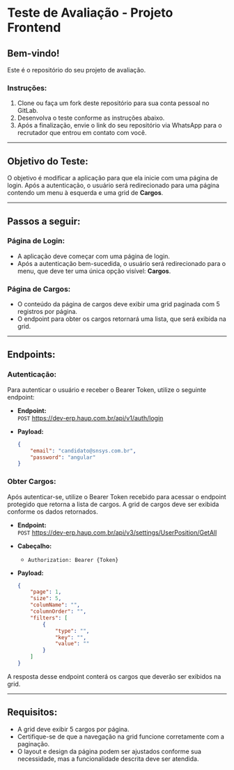 # Teste de Avaliação - Projeto Frontend

## Bem-vindo!

Este é o repositório do seu projeto de avaliação.

### Instruções:
1. Clone ou faça um fork deste repositório para sua conta pessoal no GitLab.
2. Desenvolva o teste conforme as instruções abaixo.
3. Após a finalização, envie o link do seu repositório via WhatsApp para o recrutador que entrou em contato com você.

---

## Objetivo do Teste:
O objetivo é modificar a aplicação para que ela inicie com uma página de login. Após a autenticação, o usuário será redirecionado para uma página contendo um menu à esquerda e uma grid de **Cargos**.

---

## Passos a seguir:

### Página de Login:
- A aplicação deve começar com uma página de login.
- Após a autenticação bem-sucedida, o usuário será redirecionado para o menu, que deve ter uma única opção visível: **Cargos**.

### Página de Cargos:
- O conteúdo da página de cargos deve exibir uma grid paginada com 5 registros por página.
- O endpoint para obter os cargos retornará uma lista, que será exibida na grid.

---

## Endpoints:

### Autenticação:
Para autenticar o usuário e receber o Bearer Token, utilize o seguinte endpoint:

- **Endpoint:**  
  `POST` https://dev-erp.haup.com.br/api/v1/auth/login

- **Payload:**
    ```json
    {
        "email": "candidato@snsys.com.br",
        "password": "angular"
    }
    ```

### Obter Cargos:
Após autenticar-se, utilize o Bearer Token recebido para acessar o endpoint protegido que retorna a lista de cargos. A grid de cargos deve ser exibida conforme os dados retornados.

- **Endpoint:**  
  `POST` https://dev-erp.haup.com.br/api/v3/settings/UserPosition/GetAll

- **Cabeçalho:**
    - `Authorization: Bearer {Token}`

- **Payload:**
    ```json
    {
        "page": 1,
        "size": 5,
        "columName": "",
        "columnOrder": "",
        "filters": [
            {
                "type": "",
                "key": "",
                "value": ""
            }
        ]
    }
    ```

A resposta desse endpoint conterá os cargos que deverão ser exibidos na grid.

---

## Requisitos:
- A grid deve exibir 5 cargos por página.
- Certifique-se de que a navegação na grid funcione corretamente com a paginação.
- O layout e design da página podem ser ajustados conforme sua necessidade, mas a funcionalidade descrita deve ser atendida.